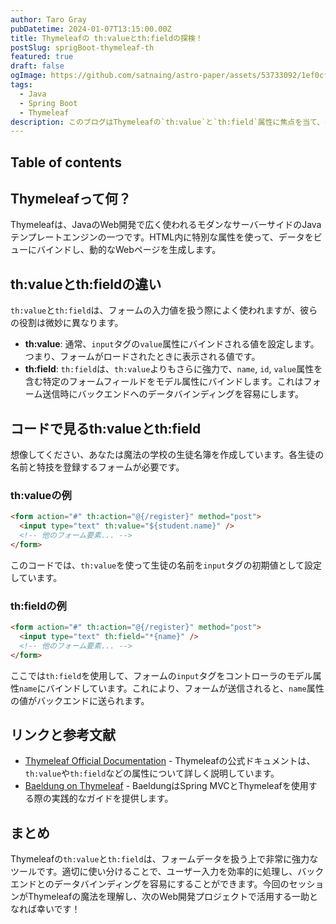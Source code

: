 ```yaml
---
author: Taro Gray
pubDatetime: 2024-01-07T13:15:00.00Z
title: Thymeleafの th:valueとth:fieldの探検！
postSlug: sprigBoot-thymeleaf-th
featured: true
draft: false
ogImage: https://github.com/satnaing/astro-paper/assets/53733092/1ef0cf03-8137-4d67-ac81-84a032119e3a
tags:
  - Java
  - Spring Boot
  - Thymeleaf
description: このブログはThymeleafの`th:value`と`th:field`属性に焦点を当て、それぞれの機能と使い方、及び中級者向けのコード例を提供し、わかりやすさを優先しながらも面白く学べるよう工夫されています。また、さらに学びを深めるためのリンクや参考文献も紹介しています。
---
```


## Table of contents

## Thymeleafって何？

Thymeleafは、JavaのWeb開発で広く使われるモダンなサーバーサイドのJavaテンプレートエンジンの一つです。HTML内に特別な属性を使って、データをビューにバインドし、動的なWebページを生成します。

## th:valueとth:fieldの違い

`th:value`と`th:field`は、フォームの入力値を扱う際によく使われますが、彼らの役割は微妙に異なります。

- **th:value**: 通常、`input`タグの`value`属性にバインドされる値を設定します。つまり、フォームがロードされたときに表示される値です。
- **th:field**: `th:field`は、`th:value`よりもさらに強力で、`name`, `id`, `value`属性を含む特定のフォームフィールドをモデル属性にバインドします。これはフォーム送信時にバックエンドへのデータバインディングを容易にします。

## コードで見るth:valueとth:field

想像してください、あなたは魔法の学校の生徒名簿を作成しています。各生徒の名前と特技を登録するフォームが必要です。

### th:valueの例

```html
<form action="#" th:action="@{/register}" method="post">
  <input type="text" th:value="${student.name}" />
  <!-- 他のフォーム要素... -->
</form>
```

このコードでは、`th:value`を使って生徒の名前を`input`タグの初期値として設定しています。

### th:fieldの例

```html
<form action="#" th:action="@{/register}" method="post">
  <input type="text" th:field="*{name}" />
  <!-- 他のフォーム要素... -->
</form>
```

ここでは`th:field`を使用して、フォームの`input`タグをコントローラのモデル属性`name`にバインドしています。これにより、フォームが送信されると、`name`属性の値がバックエンドに送られます。

## リンクと参考文献

- [Thymeleaf Official Documentation](https://www.thymeleaf.org/documentation.html) - Thymeleafの公式ドキュメントは、`th:value`や`th:field`などの属性について詳しく説明しています。
- [Baeldung on Thymeleaf](https://www.baeldung.com/thymeleaf-in-spring-mvc) - BaeldungはSpring MVCとThymeleafを使用する際の実践的なガイドを提供します。

## まとめ

Thymeleafの`th:value`と`th:field`は、フォームデータを扱う上で非常に強力なツールです。適切に使い分けることで、ユーザー入力を効率的に処理し、バックエンドとのデータバインディングを容易にすることができます。今回のセッションがThymeleafの魔法を理解し、次のWeb開発プロジェクトで活用する一助となれば幸いです！

